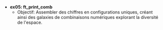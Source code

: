 - **ex05: ft_print_comb**
  - Objectif: Assembler des chiffres en configurations uniques, créant ainsi des galaxies de combinaisons numériques explorant la diversité de l'espace.